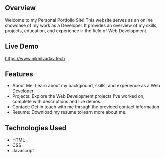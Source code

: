 ## Overview
Welcome to my Personal Portfolio Site! This website serves as an online showcase of my work as a Developer. It provides an overview of my skills, projects, education, and experience in the field of Web Development.

## Live Demo
https://www.nikhilyadav.tech

## Features
- About Me: Learn about my background, skills, and experience as a Web Developer.
- Projects: Explore the Web Development projects I've worked on, complete with descriptions and live demos.
- Contact: Get in touch with me through the provided contact information.
- Resume: Download my resume to learn more about me.

## Technologies Used
- HTML
- CSS
- Javascript